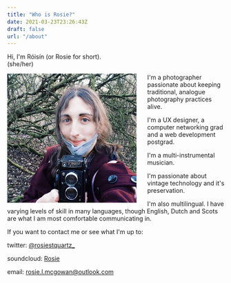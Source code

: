 ```yaml
---
title: "Who is Rosie?"
date: 2021-03-23T23:26:43Z
draft: false
url: "/about"
---
```


Hi, I'm Róisín (or Rosie for short). <br>(she/her)

<div class="align-center">

<img style="object-fit: cover; width: 300px; height: 300px; float: left; margin: 0px 25px 0px 0px;" src="me.jpg"/>

<!-- <img style=" display: flex; object-fit: cover; height: 250px; width: 250px;" src="me.jpg"/> -->
I'm a photographer passionate about keeping traditional, analogue photography practices alive.

I'm a UX designer, a computer networking grad and a web development postgrad.

I'm a multi-instrumental musician. 

I'm passionate about vintage technology and it's preservation.

I'm also multilingual. I have varying levels of skill in many languages, though English, Dutch and Scots are what I am most comfortable communicating in.


</div>

If you want to contact me or see what I'm up to:

twitter: <a href="https://twitter.com/rosiestquartz_">@rosiestquartz_</a>

soundcloud: <a href="https://soundcloud.com/rosiestquartz">Rosie</a>

email: <a href="mailto:rosie.l.mcgowan@outlook.com">rosie.l.mcgowan@outlook.com</a>

